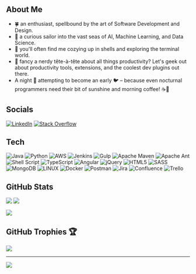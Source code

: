 ## About Me

- 🍀 an enthusiast, spellbound by the art of Software Development and Design.<br>
- 🤖 a curious sailor into the vast seas of AI, Machine Learning, and Data Science.<br>
- 🐚 you'll often find me cozying up in shells and exploring the terminal world.
- 🧰 fancy a nerdy tête-à-tête about all things productivity? Let's geek out about productivity tools, extensions, and the coolest dev plugins out there.<br>
- A night 🦉 attempting to become an early 🐦 – because even nocturnal programmers need their bit of sunshine and morning coffee! ☕🌅

## Socials

[![LinkedIn](https://img.shields.io/badge/LinkedIn-%230077B5.svg?logo=linkedin&logoColor=white)](https://linkedin.com/in/youssef-mubarak) [![Stack Overflow](https://img.shields.io/badge/-Stackoverflow-FE7A16?logo=stack-overflow&logoColor=white)](https://stackoverflow.com/users/16556051/youssef-mubarak)

## Tech
![Java](https://img.shields.io/badge/java-%23ED8B00.svg?style=for-the-badge&logo=java&logoColor=white) 
![Python](https://img.shields.io/badge/python-3670A0?style=for-the-badge&logo=python&logoColor=ffdd54) 
![AWS](https://img.shields.io/badge/AWS-%23FF9900.svg?style=for-the-badge&logo=amazon-aws&logoColor=white) 
![Jenkins](https://img.shields.io/badge/jenkins-%232C5263.svg?style=for-the-badge&logo=jenkins&logoColor=white) 
![Gulp](https://img.shields.io/badge/GULP-%23CF4647.svg?style=for-the-badge&logo=gulp&logoColor=white) 
![Apache Maven](https://img.shields.io/badge/Apache%20Maven-C71A36?style=for-the-badge&logo=Apache%20Maven&logoColor=white) 
![Apache Ant](https://img.shields.io/badge/Apache%20Ant-A81C7D?style=for-the-badge&logo=Apache%20Ant&logoColor=white) 
![Shell Script](https://img.shields.io/badge/shell_script-%23121011.svg?style=for-the-badge&logo=gnu-bash&logoColor=white) 
![TypeScript](https://img.shields.io/badge/typescript-%23007ACC.svg?style=for-the-badge&logo=typescript&logoColor=white) 
![Angular](https://img.shields.io/badge/angular-%23DD0031.svg?style=for-the-badge&logo=angular&logoColor=white) 
![jQuery](https://img.shields.io/badge/jquery-%230769AD.svg?style=for-the-badge&logo=jquery&logoColor=white) 
![HTML5](https://img.shields.io/badge/html5-%23E34F26.svg?style=for-the-badge&logo=html5&logoColor=white) 
![SASS](https://img.shields.io/badge/SASS-hotpink.svg?style=for-the-badge&logo=SASS&logoColor=white) 
![MongoDB](https://img.shields.io/badge/MongoDB-%234ea94b.svg?style=for-the-badge&logo=mongodb&logoColor=white) 
![LINUX](https://img.shields.io/badge/Linux-FCC624?style=for-the-badge&logo=linux&logoColor=black) 
![Docker](https://img.shields.io/badge/docker-%230db7ed.svg?style=for-the-badge&logo=docker&logoColor=white) 
![Postman](https://img.shields.io/badge/Postman-FF6C37?style=for-the-badge&logo=postman&logoColor=white) 
![Jira](https://img.shields.io/badge/jira-%230A0FFF.svg?style=for-the-badge&logo=jira&logoColor=white) 
![Confluence](https://img.shields.io/badge/confluence-%23172BF4.svg?style=for-the-badge&logo=confluence&logoColor=white) 
![Trello](https://img.shields.io/badge/Trello-%23026AA7.svg?style=for-the-badge&logo=Trello&logoColor=white) 


## GitHub Stats
![](https://github-readme-stats.vercel.app/api?username=ymubarak&theme=dark&hide=)
![](https://github-readme-streak-stats.herokuapp.com/?user=ymubarak&theme=dark&hide_border=false)<br/> 
<!-- ![](https://github-readme-stats.vercel.app/api?username=ymubarak&theme=dark&hide_border=false&include_all_commits=true&count_private=true)<br/> -->
![](https://github-readme-stats.vercel.app/api/top-langs/?username=ymubarak&theme=dark&hide_border=false&include_all_commits=true&count_private=true&layout=compact)

## GitHub Trophies 🏆

![](https://github-profile-trophy.vercel.app/?username=ymubarak&theme=onedark&no-frame=false&no-bg=false&margin-w=4)

---
[![](https://visitcount.itsvg.in/api?id=ymubarak&icon=0&color=0)](https://visitcount.itsvg.in)
